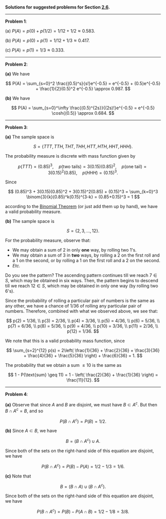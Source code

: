 **Solutions for suggested problems for Section [2.6](https://mml.johnmyersmath.com/stats-book/chapters/prob-spaces.html#discrete-and-uniform-probability-measures).**

---

**Problem 1**:

(a) $P(A) = p(0) + p(1/2) = 1/12 + 1/2 \approx 0.583$.

(b) $P(A) = p(0) + p(1) = 1/12 + 1/3 \approx 0.417$.

(c) $P(A)= p(1) = 1/3 \approx 0.333$.

---

**Problem 2**:

**(a)** We have

$$
P(A) = \sum_{s=0}^2 \frac{(0.5)^s}{s!}e^{-0.5} = e^{-0.5} + (0.5)e^{-0.5} + \frac{1}{2}(0.5)^2 e^{-0.5} \approx 0.987.
$$

**(b)** We have

$$
P(A) = \sum_{s=0}^\infty \frac{(0.5)^{2s}}{(2s)!}e^{-0.5} = e^{-0.5} \cosh{(0.5)} \approx 0.684.
$$

---

**Problem 3**: 

**(a)** The sample space is

$$
S = \{TTT,TTH,THT,THH,HTT,HTH,HHT,HHH \}.
$$

The probability measure is discrete with mass function given by

$$
p(TTT) = (0.85)^3, \quad p(\text{two tails}) = 3(0.15)(0.85)^2, \quad p(\text{one tail}) = 3(0.15)^2(0.85), \quad p(HHH) = (0.15)^3.
$$

Since

$$
(0.85)^3 + 3(0.15)(0.85)^2 + 3(0.15)^2(0.85) + (0.15)^3 = \sum_{k=0}^3 \binom{3}{k}(0.85)^k(0.15)^{3-k} = (0.85+0.15)^3 = 1
$$

according to the [Binomial Theorem](https://en.wikipedia.org/wiki/Binomial_theorem#Statement) (or just add them up by hand), we have a valid probability measure.

**(b)** The sample space is

$$
S = \{2,3,\ldots,12\}.
$$

For the probability measure, observe that:

* We may obtain a sum of $2$ in only **one** way, by rolling two $1$'s. 
* We may obtain a sum of $3$ in **two** ways, by rolling a $2$ on the first roll and a $1$ on the second, or by rolling a $1$ on the first roll and a $2$ on the second. 
* _Etc._

Do you see the pattern? The ascending pattern continues till we reach $7\in S$, which may be obtained in six ways. Then, the pattern begins to descend till we reach $12\in S$, which may be obtained in only one way (by rolling two $6$'s).

Since the probability of rolling a particular pair of numbers is the same as any other, we have a chance of $1/36$ of rolling any particular pair of numbers. Therefore, combined with what we observed above, we see that:

$$
p(2) = 1/36, \\
p(3) = 2/36, \\
p(4) = 3/36, \\
p(5) = 4/36, \\
p(6) = 5/36, \\
p(7) = 6/36, \\
p(8) = 5/36, \\
p(9) = 4/36, \\
p(10) = 3/36, \\
p(11) = 2/36, \\
p(12) = 1/36.
$$

We note that this is a valid probability mass function, since

$$
\sum_{s=2}^{12} p(s) = 2\left( \frac{1}{36} + \frac{2}{36} + \frac{3}{36} + \frac{4}{36} + \frac{5}{36} \right) + \frac{6}{36} = 1.
$$

The probability that we obtain a sum $\leq 10$ is the same as

$$
1 - P(\text{sum} \geq 11) = 1 - \left( \frac{2}{36} + \frac{1}{36} \right) = \frac{11}{12}.
$$

---

**Problem 4**:

**(a)** Observe that since $A$ and $B$ are disjoint, we must have $B\subset A^c$. But then $B\cap A^c = B$, and so

$$
P(B\cap A^c) = P(B) = 1/2.
$$

**(b)** Since $A\subset B$, we have

$$
B = (B\cap A^c) \cup A.
$$

Since both of the sets on the right-hand side of this equation are disjoint, we have

$$
P(B\cap A^c) = P(B) - P(A) =  1/2 - 1/3 = 1/6.
$$

**(c)** Note that

$$
B = (B\cap A) \cup (B\cap A^c).
$$

Since both of the sets on the right-hand side of this equation are disjoint, we have

$$
P(B\cap A^c) = P(B) - P(A\cap B) = 1/2 - 1/8 = 3/8.
$$